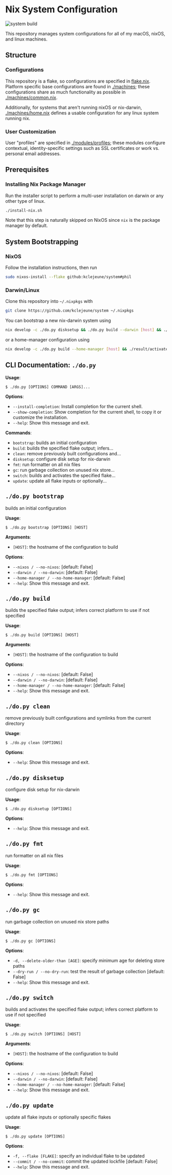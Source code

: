 # Nix System Configuration

![system build](https://github.com/kclejeune/system/workflows/system%20build/badge.svg)

This repository manages system configurations for all of my
macOS, nixOS, and linux machines.

## Structure

### Configurations

This repository is a flake, so configurations are specified
in [flake.nix](./flake.nix). Platform specific base configurations are found
in [./machines](./machines); these configurations share as much functionality as
possible in [./machines/common.nix](./machines/common.nix).

Additionally, for systems that aren't running nixOS or nix-darwin,
[./machines/home.nix](./machines/home.nix) defines a usable configuration
for any linux system running nix.

### User Customization

User "profiles" are specified in [./modules/profiles](./modules/profiles); these modules configure
contextual, identity-specific settings such as SSL certificates or work vs. personal email addresses.

## Prerequisites
### Installing Nix Package Manager

Run the installer script to perform a multi-user installation
on darwin or any other type of linux.

```bash
./install-nix.sh
```

Note that this step is naturally skipped on NixOS since `nix` is the package manager by default.

## System Bootstrapping

### NixOS

Follow the installation instructions, then run

```bash
sudo nixos-install --flake github:kclejeune/system#phil
```

### Darwin/Linux

Clone this repository into `~/.nixpkgs` with

```bash
git clone https://github.com/kclejeune/system ~/.nixpkgs
```

You can bootstrap a new nix-darwin system using

```bash
nix develop -c ./do.py disksetup && ./do.py build --darwin [host] && ./result/activate-user && ./result/activate
```

or a home-manager configuration using

```bash
nix develop -c ./do.py build --home-manager [host] && ./result/activate
```
## CLI Documentation: `./do.py`

**Usage**:

```console
$ ./do.py [OPTIONS] COMMAND [ARGS]...
```

**Options**:

* `--install-completion`: Install completion for the current shell.
* `--show-completion`: Show completion for the current shell, to copy it or customize the installation.
* `--help`: Show this message and exit.

**Commands**:

* `bootstrap`: builds an initial configuration
* `build`: builds the specified flake output; infers...
* `clean`: remove previously built configurations and...
* `disksetup`: configure disk setup for nix-darwin
* `fmt`: run formatter on all nix files
* `gc`: run garbage collection on unused nix store...
* `switch`: builds and activates the specified flake...
* `update`: update all flake inputs or optionally...

## `./do.py bootstrap`

builds an initial configuration

**Usage**:

```console
$ ./do.py bootstrap [OPTIONS] [HOST]
```

**Arguments**:

* `[HOST]`: the hostname of the configuration to build

**Options**:

* `--nixos / --no-nixos`: [default: False]
* `--darwin / --no-darwin`: [default: False]
* `--home-manager / --no-home-manager`: [default: False]
* `--help`: Show this message and exit.

## `./do.py build`

builds the specified flake output; infers correct platform to use if not specified

**Usage**:

```console
$ ./do.py build [OPTIONS] [HOST]
```

**Arguments**:

* `[HOST]`: the hostname of the configuration to build

**Options**:

* `--nixos / --no-nixos`: [default: False]
* `--darwin / --no-darwin`: [default: False]
* `--home-manager / --no-home-manager`: [default: False]
* `--help`: Show this message and exit.

## `./do.py clean`

remove previously built configurations and symlinks from the current directory

**Usage**:

```console
$ ./do.py clean [OPTIONS]
```

**Options**:

* `--help`: Show this message and exit.

## `./do.py disksetup`

configure disk setup for nix-darwin

**Usage**:

```console
$ ./do.py disksetup [OPTIONS]
```

**Options**:

* `--help`: Show this message and exit.

## `./do.py fmt`

run formatter on all nix files

**Usage**:

```console
$ ./do.py fmt [OPTIONS]
```

**Options**:

* `--help`: Show this message and exit.

## `./do.py gc`

run garbage collection on unused nix store paths

**Usage**:

```console
$ ./do.py gc [OPTIONS]
```

**Options**:

* `-d, --delete-older-than [AGE]`: specify minimum age for deleting store paths
* `--dry-run / --no-dry-run`: test the result of garbage collection  [default: False]
* `--help`: Show this message and exit.

## `./do.py switch`

builds and activates the specified flake output; infers correct platform to use if not specified

**Usage**:

```console
$ ./do.py switch [OPTIONS] [HOST]
```

**Arguments**:

* `[HOST]`: the hostname of the configuration to build

**Options**:

* `--nixos / --no-nixos`: [default: False]
* `--darwin / --no-darwin`: [default: False]
* `--home-manager / --no-home-manager`: [default: False]
* `--help`: Show this message and exit.

## `./do.py update`

update all flake inputs or optionally specific flakes

**Usage**:

```console
$ ./do.py update [OPTIONS]
```

**Options**:

* `-f, --flake [FLAKE]`: specify an individual flake to be updated
* `--commit / --no-commit`: commit the updated lockfile  [default: False]
* `--help`: Show this message and exit.

